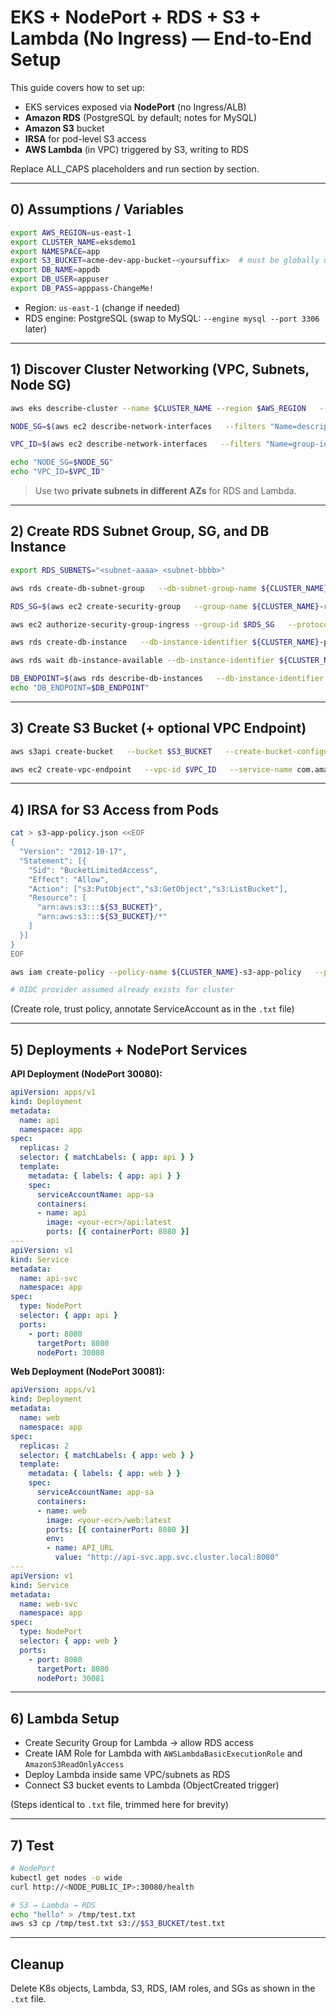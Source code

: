 # EKS + NodePort + RDS + S3 + Lambda (No Ingress) — End‑to‑End Setup

This guide covers how to set up:
- EKS services exposed via **NodePort** (no Ingress/ALB)
- **Amazon RDS** (PostgreSQL by default; notes for MySQL)
- **Amazon S3** bucket
- **IRSA** for pod-level S3 access
- **AWS Lambda** (in VPC) triggered by S3, writing to RDS

Replace ALL_CAPS placeholders and run section by section.

---

## 0) Assumptions / Variables

```bash
export AWS_REGION=us-east-1
export CLUSTER_NAME=eksdemo1
export NAMESPACE=app
export S3_BUCKET=acme-dev-app-bucket-<yoursuffix>  # must be globally unique
export DB_NAME=appdb
export DB_USER=appuser
export DB_PASS=apppass-ChangeMe!
```

- Region: `us-east-1` (change if needed)
- RDS engine: PostgreSQL (swap to MySQL: `--engine mysql --port 3306` later)

---

## 1) Discover Cluster Networking (VPC, Subnets, Node SG)

```bash
aws eks describe-cluster --name $CLUSTER_NAME --region $AWS_REGION   --query "cluster.resourcesVpcConfig.subnetIds" --output text

NODE_SG=$(aws ec2 describe-network-interfaces   --filters "Name=description,Values=Amazon EKS *" "Name=status,Values=in-use"   --query "NetworkInterfaces[0].Groups[0].GroupId" --output text)

VPC_ID=$(aws ec2 describe-network-interfaces   --filters "Name=group-id,Values=${NODE_SG}"   --query "NetworkInterfaces[0].VpcId" --output text)

echo "NODE_SG=$NODE_SG"
echo "VPC_ID=$VPC_ID"
```

> Use two **private subnets in different AZs** for RDS and Lambda.

---

## 2) Create RDS Subnet Group, SG, and DB Instance

```bash
export RDS_SUBNETS="<subnet-aaaa> <subnet-bbbb>"

aws rds create-db-subnet-group   --db-subnet-group-name ${CLUSTER_NAME}-rds-subnets   --db-subnet-group-description "RDS subnets for ${CLUSTER_NAME}"   --subnet-ids $RDS_SUBNETS --region $AWS_REGION

RDS_SG=$(aws ec2 create-security-group   --group-name ${CLUSTER_NAME}-rds-sg   --description "RDS SG for ${CLUSTER_NAME}"   --vpc-id $VPC_ID --query GroupId --output text)

aws ec2 authorize-security-group-ingress --group-id $RDS_SG   --protocol tcp --port 5432 --source-group $NODE_SG

aws rds create-db-instance   --db-instance-identifier ${CLUSTER_NAME}-pg   --engine postgres --engine-version 16.3   --master-username $DB_USER --master-user-password $DB_PASS   --allocated-storage 20 --db-instance-class db.t4g.micro   --db-subnet-group-name ${CLUSTER_NAME}-rds-subnets   --vpc-security-group-ids $RDS_SG   --backup-retention-period 1   --multi-az   --publicly-accessible false   --storage-encrypted   --region $AWS_REGION

aws rds wait db-instance-available --db-instance-identifier ${CLUSTER_NAME}-pg

DB_ENDPOINT=$(aws rds describe-db-instances   --db-instance-identifier ${CLUSTER_NAME}-pg   --query "DBInstances[0].Endpoint.Address" --output text)
echo "DB_ENDPOINT=$DB_ENDPOINT"
```

---

## 3) Create S3 Bucket (+ optional VPC Endpoint)

```bash
aws s3api create-bucket   --bucket $S3_BUCKET   --create-bucket-configuration LocationConstraint=$AWS_REGION   --region $AWS_REGION

aws ec2 create-vpc-endpoint   --vpc-id $VPC_ID   --service-name com.amazonaws.$AWS_REGION.s3   --route-table-ids $(aws ec2 describe-route-tables --filters "Name=vpc-id,Values=$VPC_ID"      --query "RouteTables[].RouteTableId" --output text)   --vpc-endpoint-type Gateway
```

---

## 4) IRSA for S3 Access from Pods

```bash
cat > s3-app-policy.json <<EOF
{
  "Version": "2012-10-17",
  "Statement": [{
    "Sid": "BucketLimitedAccess",
    "Effect": "Allow",
    "Action": ["s3:PutObject","s3:GetObject","s3:ListBucket"],
    "Resource": [
      "arn:aws:s3:::${S3_BUCKET}",
      "arn:aws:s3:::${S3_BUCKET}/*"
    ]
  }]
}
EOF

aws iam create-policy --policy-name ${CLUSTER_NAME}-s3-app-policy   --policy-document file://s3-app-policy.json

# OIDC provider assumed already exists for cluster
```

(Create role, trust policy, annotate ServiceAccount as in the `.txt` file)

---

## 5) Deployments + NodePort Services

**API Deployment (NodePort 30080):**

```yaml
apiVersion: apps/v1
kind: Deployment
metadata:
  name: api
  namespace: app
spec:
  replicas: 2
  selector: { matchLabels: { app: api } }
  template:
    metadata: { labels: { app: api } }
    spec:
      serviceAccountName: app-sa
      containers:
      - name: api
        image: <your-ecr>/api:latest
        ports: [{ containerPort: 8080 }]
---
apiVersion: v1
kind: Service
metadata:
  name: api-svc
  namespace: app
spec:
  type: NodePort
  selector: { app: api }
  ports:
    - port: 8080
      targetPort: 8080
      nodePort: 30080
```

**Web Deployment (NodePort 30081):**

```yaml
apiVersion: apps/v1
kind: Deployment
metadata:
  name: web
  namespace: app
spec:
  replicas: 2
  selector: { matchLabels: { app: web } }
  template:
    metadata: { labels: { app: web } }
    spec:
      serviceAccountName: app-sa
      containers:
      - name: web
        image: <your-ecr>/web:latest
        ports: [{ containerPort: 8080 }]
        env:
        - name: API_URL
          value: "http://api-svc.app.svc.cluster.local:8080"
---
apiVersion: v1
kind: Service
metadata:
  name: web-svc
  namespace: app
spec:
  type: NodePort
  selector: { app: web }
  ports:
    - port: 8080
      targetPort: 8080
      nodePort: 30081
```

---

## 6) Lambda Setup

- Create Security Group for Lambda → allow RDS access  
- Create IAM Role for Lambda with `AWSLambdaBasicExecutionRole` and `AmazonS3ReadOnlyAccess`  
- Deploy Lambda inside same VPC/subnets as RDS  
- Connect S3 bucket events to Lambda (ObjectCreated trigger)  

(Steps identical to `.txt` file, trimmed here for brevity)

---

## 7) Test

```bash
# NodePort
kubectl get nodes -o wide
curl http://<NODE_PUBLIC_IP>:30080/health

# S3 → Lambda → RDS
echo "hello" > /tmp/test.txt
aws s3 cp /tmp/test.txt s3://$S3_BUCKET/test.txt
```

---

## Cleanup

Delete K8s objects, Lambda, S3, RDS, IAM roles, and SGs as shown in the `.txt` file.
